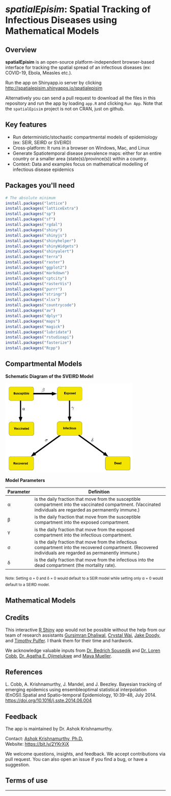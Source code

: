 # _spatialEpisim_: Spatial Tracking of Infectious Diseases using Mathematical Models
 
## Overview

**spatialEpisim** is an open-source platform-independent browser-based interface for tracking the spatial spread of an infectious diseases (ex: COVID-19, Ebola, Measles etc.). 

Run the app on Shinyapp.io server by clicking <http://spatialepisim.shinyapps.io/spatialepisim>

Alternatively you can send a pull request to download all the files in this repository and run the app by loading `app.R` and clicking `Run App`. Note that the ``spatialEpisim`` project is not on CRAN, just on github.

## Key features

- Run deterministic/stochastic compartmental models of epidemiology (ex: SEIR, SEIRD or SVEIRD)
- Cross-platform: It runs in a browser on Windows, Mac, and Linux
- Generate Spatiotemporal disease prevalence maps: either for an entire country or a smaller area (state(s)/province(s)) within a country.
- Context: Data and examples focus on mathematical modelling of infectious disease epidemics

## Packages you'll need

```R
# The absolute minimum
install.packages("lattice")
install.packages("latticeExtra")
install.packages("sp")
install.packages("sf")
install.packages("rgdal")
install.packages("shiny")
install.packages("shinyjs")
install.packages("shinyhelper")
install.packages("shinyWidgets")
install.packages("shinyalert")
install.packages("terra")
install.packages("raster")
install.packages("ggplot2")
install.packages("markdown")
install.packages("cptcity")
install.packages("rasterVis")
install.packages("purrr")
install.packages("stringr")
install.packages("xlsx")
install.packages("countrycode")
install.packages("av")
install.packages("dplyr")
install.packages("maps")
install.packages("magick")
install.packages("lubridate")
install.packages("rstudioapi")
install.packages("fasterize")
install.packages("Rcpp")
```

## Compartmental Models

<!-- ![SEIRD](https://github.com/ashokkrish/spatialEpisim/blob/main/www/SEIRD.png)

**The SEIRD Model**

<img src="https://github.com/ashokkrish/spatialEpisim/blob/main/www/SEIRD.png" width="400"/>  -->

**Schematic Diagram of the SVEIRD Model**

<img src="https://github.com/ashokkrish/spatialEpisim/blob/main/www/SVEIRD.png" width="400"/>

**Model Parameters**

| Parameter | Definition |
| --------- | ---------- |
| &alpha; | is the daily fraction that move from the susceptible compartment into the vaccinated compartment. (Vaccinated individuals are regarded as permanently immune.) |
| &beta; | is the daily fraction that move from the susceptible compartment into the exposed compartment. |
| &gamma; | is the daily fraction that move from the exposed compartment into the infectious compartment. |
| &sigma; | is the daily fraction that move from the infectious compartment into the recovered compartment. (Recovered individuals are regarded as permanently immune.) |
| &delta; | is the daily fraction that move from the infectious into the dead compartment (the mortality rate). |

<sub> Note: Setting &alpha; = 0 and &delta; = 0 would default to a SEIR model while setting only &alpha; = 0 would default to a SEIRD model.</sub>

## Mathematical Models



## Credits

This interactive [R Shiny](https://shiny.rstudio.com/) app would not be possible without the help from our team of research assistants [Gursimran Dhaliwal](https://github.com/dhaliwalgurs), [Crystal Wai](https://github.com/cwai097), [Jake Doody](https://github.com/jdoody1), and [Timothy Pulfer](https://github.com/TimPulfer). I thank them for their time and hardwork.

We acknowledge valuable inputs from [Dr. Bedrich Sousedik](https://github.com/sousedik/) and [Dr. Loren Cobb](http://www.aetheling.com/), [Dr. Agatha E. Ojimelukwe](https://www.linkedin.com/in/agatha-ojimelukwe/) and [Maya Mueller](https://www.linkedin.com/in/maya-mueller-842925198/). 

## References

L. Cobb, A. Krishnamurthy, J. Mandel, and J. Beezley. Bayesian tracking of emerging epidemics using ensembleoptimal statistical interpolation (EnOSI).Spatial and Spatio-temporal Epidemiology, 10:39–48, July 2014. <https://doi.org/10.1016/j.sste.2014.06.004>

## Feedback

The app is maintained by Dr. Ashok Krishnamurthy.

Contact: [Ashok Krishnamurthy, Ph.D.](mailto:akrishnamurthy@mtroyal.ca)  
Website: <https://bit.ly/2YKrXjX>  

We welcome questions, insights, and feedback. We accept contributions via pull request. You can also open an issue if you find a bug, or have a suggestion.
 
## Terms of use

-----
